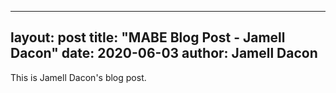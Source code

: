 ---
 layout: post
 title: "MABE Blog Post - Jamell Dacon"
 date: 2020-06-03
 author: Jamell Dacon
 ---

 This is Jamell Dacon's blog post.
